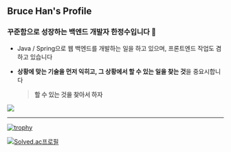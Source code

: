 ## Bruce Han's Profile
### 꾸준함으로 성장하는 백엔드 개발자 한정수입니다 🤙 
- Java / Spring으로 웹 백엔드를 개발하는 일을 하고 있으며, 프론트엔드 작업도 겸하고 있습니다
- **상황에 맞는 기술을 먼저 익히고, 그 상황에서 할 수 있는 일을 찾는 것**을 중요시합니다
   
   > **할 수 있는 것을 찾아서 하자**


<a href="https://velog.io/@brucehan"><img src="https://img.shields.io/badge/velog-20C997?style=plastic&logo=Velog&logoColor=white"/></a>
<!--<a href="https://brunch.co.kr/@3e8a6ea6e0604ba"><img src="https://img.shields.io/badge/Brunch-000000?style=plastic&logo=Kakao&logoColor=white"/></a>-->
<!--<a href="https://www.linkedin.com/in/%EC%A0%95%EC%88%98-%ED%95%9C-7b8802230/"><img src="https://img.shields.io/badge/LinkedIn-0A66C2?style=plastic&logo=LinkedIn&logoColor=white"/></a> -->

---
[![trophy](https://github-profile-trophy.vercel.app/?username=intrager&title=Commits,Organizations,Repositories,PullRequest,Stars,Issues&theme=onedark)](https://github.com/intrager/github-profile-trophy)

[![Solved.ac프로필](http://mazassumnida.wtf/api/v2/generate_badge?boj=intrager)](https://solved.ac/intrager)
<!-- -->
<!-- ## :hammer_and_wrench:Tech Stack -->
<!-- ## :hammer_and_wrench:Tech Stack -->
<!-- ### Back
 - <img src="https://img.shields.io/badge/Spring-6DB33F?style=flat-square&logo=Spring&logoColor=white"/> <img src="https://img.shields.io/badge/Node.js-339933?style=flat-square&logo=Node.js&logoColor=white"/> <img src="https://img.shields.io/badge/Express.js-000000?style=flat-square&logo=Express&logoColor=white"/>
 - <img src="https://img.shields.io/badge/MyBatis-000000?style=flat-square&logo=MyBatis&logoColor=black"/> <img src="https://img.shields.io/badge/JPA-000000?style=flat-square&logo=JPA&logoColor=black"/> <img src="https://img.shields.io/badge/JdbcTemplate-007396?style=flat-square&logo=JdbcTemplate&logoColor=black"/>
 - <img src="https://img.shields.io/badge/JUnit5-25A162?style=flat-square&logo=JUnit5&logoColor=white"/> <img src="https://img.shields.io/badge/JUnit4-25A162?style=flat-square&logo=JUnit4&logoColor=white"/>
    #### Template Engine
     - <img src="https://img.shields.io/badge/Thymeleaf-005F0F?style=flat-square&logo=Thymeleaf&logoColor=black"/> <img src="https://img.shields.io/badge/Jsp-FF9900?style=flat-square&logo=Jsp&logoColor=black"/>
 
### DevOps 
 - <img src="https://img.shields.io/badge/Amazon%20EC2-FF9900?style=flat-square&logo=Amazon%20EC2&logoColor=black"/>
 - <img src="https://img.shields.io/badge/MySQL-4479A1?style=flat-square&logo=MySQL&logoColor=black"/> <img src="https://img.shields.io/badge/MariaDB-003545?style=flat-square&logo=MariaDB&logoColor=black"/> <img src="https://img.shields.io/badge/Oracle-F80000?style=flat-square&logo=Oracle&logoColor=black"/> <img src="https://img.shields.io/badge/PostgreSQL-4169E1?style=flat-square&logo=PostgreSQL&logoColor=black"/>
 - <img src="https://img.shields.io/badge/Travis%20CI-3EAAAF?style=flat-square&logo=Travis%20CI&logoColor=black"/> 
 - <img src="https://img.shields.io/badge/Git-F05032?style=flat-square&logo=Git&logoColor=black"/>

### Front
 - <img src="https://img.shields.io/badge/HTML5-E34F26?style=flat-square&logo=HTML5&logoColor=black"/> <img src="https://img.shields.io/badge/CSS3-1572B6?style=flat-square&logo=CSS3&logoColor=black"/> <img src="https://img.shields.io/badge/JavaScript-F7DF1E?style=flat-square&logo=JavaScript&logoColor=black"/>
 - <img src="https://img.shields.io/badge/Bootstrap-7952B3?style=flat-square&logo=Bootstrap&logoColor=white"/> <img src="https://img.shields.io/badge/jQuery-0769AD?style=flat-square&logo=jQuery&logoColor=black"/> 

### Language
 - <img src="https://img.shields.io/badge/Java-007396?style=flat-square&logo=Java&logoColor=white"/> <img src="https://img.shields.io/badge/JavaScript-F7DF1E?style=flat-square&logo=JavaScript&logoColor=black"/>
 - <img src="https://img.shields.io/badge/SQL-000000?style=flat-square&logo=SQL&logoColor=white"/>

### Tools
 #### Collaboration
 - <img src="https://img.shields.io/badge/Notion-000000?style=flat-square&logo=Notion&logoColor=white"/> <img src="https://img.shields.io/badge/Slack-4A154B?style=flat-square&logo=Slack&logoColor=white"/> <img src="https://img.shields.io/badge/Swagger-85EA2D?style=flat-square&logo=Swagger&logoColor=black"/> -->

